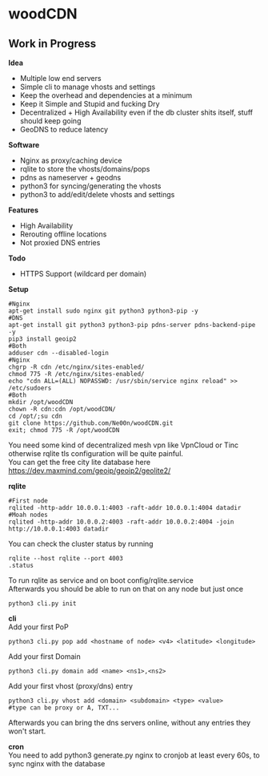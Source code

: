 # woodCDN

## Work in Progress

**Idea**<br />
- Multiple low end servers
- Simple cli to manage vhosts and settings
- Keep the overhead and dependencies at a minimum
- Keep it Simple and Stupid and fucking Dry
- Decentralized + High Availability even if the db cluster shits itself, stuff should keep going
- GeoDNS to reduce latency

**Software**<br />
- Nginx as proxy/caching device
- rqlite to store the vhosts/domains/pops
- pdns as nameserver + geodns
- python3 for syncing/generating the vhosts
- python3 to add/edit/delete vhosts and settings

**Features**<br />
- High Availability
- Rerouting offline locations
- Not proxied DNS entries

**Todo**<br />
- HTTPS Support (wildcard per domain)

**Setup**<br />
```
#Nginx
apt-get install sudo nginx git python3 python3-pip -y
#DNS
apt-get install git python3 python3-pip pdns-server pdns-backend-pipe -y
pip3 install geoip2
#Both
adduser cdn --disabled-login
#Nginx
chgrp -R cdn /etc/nginx/sites-enabled/
chmod 775 -R /etc/nginx/sites-enabled/
echo "cdn ALL=(ALL) NOPASSWD: /usr/sbin/service nginx reload" >> /etc/sudoers
#Both
mkdir /opt/woodCDN
chown -R cdn:cdn /opt/woodCDN/
cd /opt/;su cdn
git clone https://github.com/Ne00n/woodCDN.git
exit; chmod 775 -R /opt/woodCDN
```

You need some kind of decentralized mesh vpn like VpnCloud or Tinc otherwise rqlite tls configuration will be quite painful.<br />
You can get the free city lite database here https://dev.maxmind.com/geoip/geoip2/geolite2/<br />

**rqlite**<br />
```
#First node
rqlited -http-addr 10.0.0.1:4003 -raft-addr 10.0.0.1:4004 datadir
#Moah nodes
rqlited -http-addr 10.0.0.2:4003 -raft-addr 10.0.0.2:4004 -join http://10.0.0.1:4003 datadir
```
You can check the cluster status by running
```
rqlite --host rqlite --port 4003
.status
```
To run rqlite as service and on boot config/rqlite.service<br />
Afterwards you should be able to run on that on any node but just once<br />
```
python3 cli.py init
```

**cli**<br />
Add your first PoP<br/>
```
python3 cli.py pop add <hostname of node> <v4> <latitude> <longitude>
```

Add your first Domain
```
python3 cli.py domain add <name> <ns1>,<ns2>
```

Add your first vhost (proxy/dns) entry
```
python3 cli.py vhost add <domain> <subdomain> <type> <value>
#type can be proxy or A, TXT...
```
Afterwards you can bring the dns servers online, without any entries they won't start.<br />

**cron**<br />
You need to add python3 generate.py nginx to cronjob at least every 60s, to sync nginx with the database<br />
